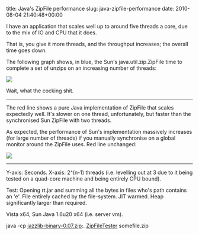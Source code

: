 title: Java's ZipFile performance
slug: java-zipfile-performance
date: 2010-08-04 21:40:48+00:00

I have an application that scales well up to around five threads a core, due to the mix of IO and CPU that it does.

That is, you give it more threads, and the throughput increases; the overall time goes down.

The following graph shows, in blue, the Sun's java.util.zip.ZipFile time to complete a set of unzips on an increasing number of threads:

<img src="//b.goeswhere.com/zf-perf.png"/>

Wait, what the cocking shit.

<!--more-->
<hr />

The red line shows a pure Java implementation of ZipFile that scales expectedly well.  It's slower on one thread, unfortunately, but faster than the synchronised Sun ZipFile with two threads.

As expected, the performance of Sun's implementation massively increases (for large number of threads) if you manually synchronise on a global monitor around the ZipFile uses.  Red line unchanged:

<img src="//b.goeswhere.com/zf-sync-perf.png"/>

<hr />

Y-axis: Seconds.
X-axis: 2^(n-1) threads (i.e. levelling out at 3 due to it being tested on a quad-core machine and being entirely CPU bound).

Test: Opening rt.jar and summing all the bytes in files who's path contains an 'e'.
File entirely cached by the file-system.  JIT warmed.  Heap significantly larger than required.

Vista x64, Sun Java 1.6u20 x64 (i.e. server vm).

java -cp <a href="http://jazzlib.sf.net/">jazzlib-binary-0.07.zip</a>:. <a href="//b.goeswhere.com/ZipFileTester.java">ZipFileTester</a> somefile.zip